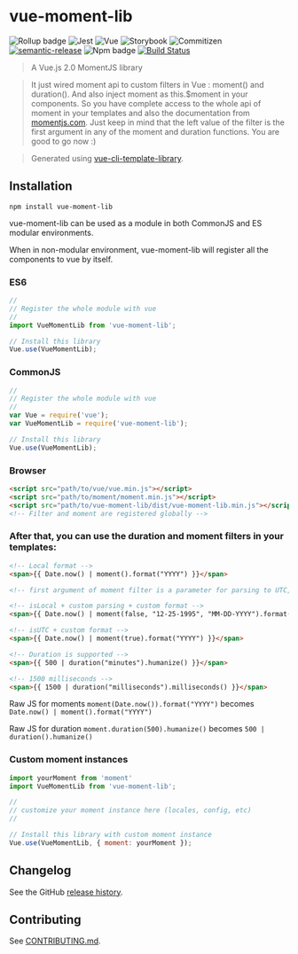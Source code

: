 # vue-moment-lib

![Rollup badge](https://img.shields.io/badge/Rollup-^0.53.3-ff69b4.svg)
![Jest](https://img.shields.io/badge/Jest-^22.0.4-blue.svg)
![Vue](https://img.shields.io/badge/Vue-^2.5.13-brightgreen.svg)
![Storybook](https://img.shields.io/badge/Storybook-^3.3.3-ff70a3.svg)
![Commitizen](https://img.shields.io/badge/Commitizen-enabled-brightgreen.svg)
[![semantic-release](https://img.shields.io/badge/%20%20%F0%9F%93%A6%F0%9F%9A%80-semantic--release-e10079.svg)](https://github.com/semantic-release/semantic-release)
![Npm badge](https://img.shields.io/npm/v/vue-moment-lib.svg)
[![Build Status](https://travis-ci.org/julon/vue-moment-lib.svg?branch=master)](https://travis-ci.org/julon/vue-moment-lib)

> A Vue.js 2.0 MomentJS library

> It just wired moment api to custom filters in Vue : moment() and duration().
> And also inject moment as this.$moment in your components.
> So you have complete access to the whole api of moment in your templates and also the documentation from [momentjs.com](https://momentjs.com/docs).
> Just keep in mind that the left value of the filter is the first argument in any of the moment and duration functions.
> You are good to go now :)

> Generated using [vue-cli-template-library](https://github.com/julon/vue-cli-template-library).

## Installation
```
npm install vue-moment-lib
```
vue-moment-lib can be used as a module in both CommonJS and ES modular environments.

When in non-modular environment, vue-moment-lib will register all the components to vue by itself.</p>

### ES6
```js
//
// Register the whole module with vue
//
import VueMomentLib from 'vue-moment-lib';

// Install this library
Vue.use(VueMomentLib);
```

### CommonJS
```js
//
// Register the whole module with vue
//
var Vue = require('vue');
var VueMomentLib = require('vue-moment-lib');

// Install this library
Vue.use(VueMomentLib);
```

### Browser

```html
<script src="path/to/vue/vue.min.js"></script>
<script src="path/to/moment/moment.min.js"></script>
<script src="path/to/vue-moment-lib/dist/vue-moment-lib.min.js"></script>
<!-- Filter and moment are registered globally -->
```

### After that, you can use the duration and moment filters in your templates:

```html
<!-- Local format -->
<span>{{ Date.now() | moment().format("YYYY") }}</span>

<!-- first argument of moment filter is a parameter for parsing to UTC, it is set by default to false so it is optional when you use default parsing -->

<!-- isLocal + custom parsing + custom format -->
<span>{{ Date.now() | moment(false, "12-25-1995", "MM-DD-YYYY").format("YYYY") }}</span>

<!-- isUTC + custom format -->
<span>{{ Date.now() | moment(true).format("YYYY") }}</span>

<!-- Duration is supported -->
<span>{{ 500 | duration("minutes").humanize() }}</span>

<!-- 1500 milliseconds -->
<span>{{ 1500 | duration("milliseconds").milliseconds() }}</span>
```
Raw JS for moments `moment(Date.now()).format("YYYY")` becomes `Date.now() | moment().format("YYYY")`

Raw JS for duration `moment.duration(500).humanize()` becomes `500 | duration().humanize()`

### Custom moment instances

```js
import yourMoment from 'moment'
import VueMomentLib from 'vue-moment-lib';

//
// customize your moment instance here (locales, config, etc)
//

// Install this library with custom moment instance
Vue.use(VueMomentLib, { moment: yourMoment });
```

## Changelog

See the GitHub [release history](https://github.com/julon/vue-moment-lib/releases).

## Contributing

See [CONTRIBUTING.md](.github/CONTRIBUTING.md).
